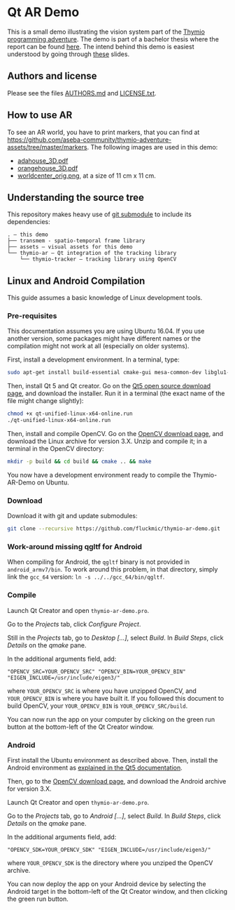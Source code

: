 # Qt AR Demo

This is a small demo illustrating the vision system part of the [Thymio programming adventure](https://github.com/aseba-community/thymio-adventure). The demo is part of a bachelor thesis where the report can be found [here](https://github.com/fluckmic/TransMem/blob/2e386f95eb4cb203e0984b96ede7579a88aa28d2/documents/report.pdf). The intend behind this demo is easiest understood by going through [these](https://github.com/fluckmic/TransMem/blob/2e386f95eb4cb203e0984b96ede7579a88aa28d2/documents/presentation/presentation.pdf) slides.

## Authors and license

Please see the files [AUTHORS.md](AUTHORS.md) and [LICENSE.txt](LICENSE.txt).

## How to use AR

To see an AR world, you have to print markers, that you can find at https://github.com/aseba-community/thymio-adventure-assets/tree/master/markers.
The following images are used in this demo:
- [adahouse_3D.pdf](https://github.com/aseba-community/thymio-adventure-assets/raw/master/markers/adahouse_3D.pdf)
- [orangehouse_3D.pdf](https://github.com/aseba-community/thymio-adventure-assets/raw/master/markers/orangehouse_3D.pdf)
- [worldcenter_orig.png](https://github.com/aseba-community/thymio-adventure-assets/raw/master/markers/worldcenter_orig.png), at a size of 11 cm x 11 cm.

## Understanding the source tree

This repository makes heavy use of [git submodule](https://git-scm.com/docs/git-submodule) to include its dependencies:
```
. – this demo
├── transmem - spatio-temporal frame library
├── assets – visual assets for this demo
└── thymio-ar – Qt integration of the tracking library
	└── thymio-tracker – tracking library using OpenCV
```

## Linux and Android Compilation

This guide assumes a basic knowledge of Linux development tools.

### Pre-requisites

This documentation assumes you are using Ubuntu 16.04.
If you use another version, some packages might have different names or the compilation might not work at all (especially on older systems).

First, install a development environment.
In a terminal, type:
```sh
sudo apt-get install build-essential cmake-gui mesa-common-dev libglu1-mesa-dev git gitk libeigen3-dev libgtk2.0-dev pkg-config libavcodec-dev libavformat-dev libswscale-dev libtbb2 libtbb-dev libjpeg-dev libpng-dev libtiff-dev libtiff-dev libjasper-dev libudev-dev
```

Then, install Qt 5 and Qt creator.
Go on the [Qt5 open source download page](https://www.qt.io/download-open-source/), and download the installer.
Run it in a terminal (the exact name of the file might change slightly):
```sh
chmod +x qt-unified-linux-x64-online.run
./qt-unified-linux-x64-online.run
```

Then, install and compile OpenCV.
Go on the [OpenCV download page](http://opencv.org/downloads.html), and download the Linux archive for version 3.X.
Unzip and compile it; in a terminal in the OpenCV directory:
```sh
mkdir -p build && cd build && cmake .. && make
```

You now have a development environment ready to compile the Thymio-AR-Demo on Ubuntu.

### Download

Download it with git and update submodules:
```sh
git clone --recursive https://github.com/fluckmic/thymio-ar-demo.git
```

### Work-around missing qgltf for Android

When compiling for Android, the `qgltf` binary is not provided in `android_armv7/bin`.
To work around this problem, in that directory, simply link the `gcc_64` version: `ln -s ../../gcc_64/bin/qgltf`.

### Compile

Launch Qt Creator and open `thymio-ar-demo.pro`.

Go to the _Projects_ tab, click _Configure Project_.

Still in the _Projects_ tab, go to _Desktop [...]_, select _Build_.
In _Build Steps_, click _Details_ on the _qmake_ pane.

In the additional arguments field, add:
```
"OPENCV_SRC=YOUR_OPENCV_SRC" "OPENCV_BIN=YOUR_OPENCV_BIN" "EIGEN_INCLUDE=/usr/include/eigen3/"
```

where `YOUR_OPENCV_SRC` is where you have unzipped OpenCV, and `YOUR_OPENCV_BIN` is where you have built it.
If you followed this document to build OpenCV, your `YOUR_OPENCV_BIN` is `YOUR_OPENCV_SRC/build`.

You can now run the app on your computer by clicking on the green run button at the bottom-left of the Qt Creator window.

### Android

First install the Ubuntu environment as described above.
Then, install the Android environment as [explained in the Qt5 documentation](http://doc.qt.io/qt-5/androidgs.html).

Then, go to the [OpenCV download page](http://opencv.org/downloads.html), and download the Android archive for version 3.X.

Launch Qt Creator and open `thymio-ar-demo.pro`.

Go to the _Projects_ tab, go to _Android [...]_, select _Build_.
In _Build Steps_, click _Details_ on the _qmake_ pane.

In the additional arguments field, add:
```
"OPENCV_SDK=YOUR_OPENCV_SDK" "EIGEN_INCLUDE=/usr/include/eigen3/" 
```

where `YOUR_OPENCV_SDK` is the directory where you unziped the OpenCV archive.

You can now deploy the app on your Android device by selecting the Android target in the bottom-left of the Qt Creator window, and then clicking the green run button.
